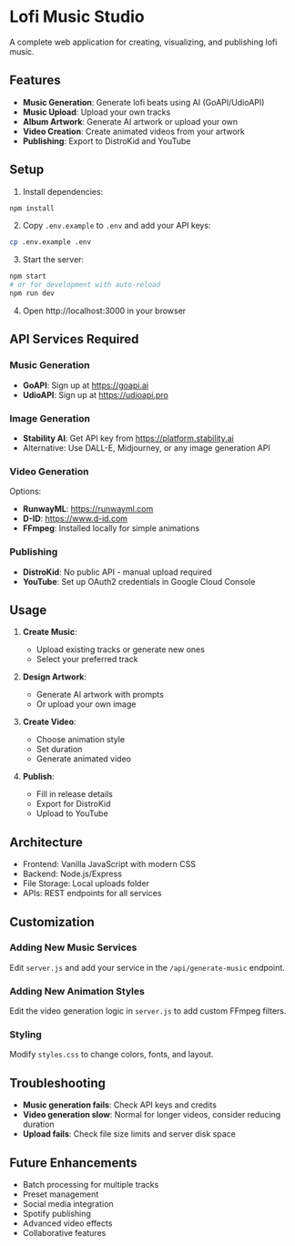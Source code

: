 # Lofi Music Studio

A complete web application for creating, visualizing, and publishing lofi music.

## Features

- **Music Generation**: Generate lofi beats using AI (GoAPI/UdioAPI)
- **Music Upload**: Upload your own tracks
- **Album Artwork**: Generate AI artwork or upload your own
- **Video Creation**: Create animated videos from your artwork
- **Publishing**: Export to DistroKid and YouTube

## Setup

1. Install dependencies:
```bash
npm install
```

2. Copy `.env.example` to `.env` and add your API keys:
```bash
cp .env.example .env
```

3. Start the server:
```bash
npm start
# or for development with auto-reload
npm run dev
```

4. Open http://localhost:3000 in your browser

## API Services Required

### Music Generation
- **GoAPI**: Sign up at https://goapi.ai
- **UdioAPI**: Sign up at https://udioapi.pro

### Image Generation
- **Stability AI**: Get API key from https://platform.stability.ai
- Alternative: Use DALL-E, Midjourney, or any image generation API

### Video Generation
Options:
- **RunwayML**: https://runwayml.com
- **D-ID**: https://www.d-id.com
- **FFmpeg**: Installed locally for simple animations

### Publishing
- **DistroKid**: No public API - manual upload required
- **YouTube**: Set up OAuth2 credentials in Google Cloud Console

## Usage

1. **Create Music**:
   - Upload existing tracks or generate new ones
   - Select your preferred track

2. **Design Artwork**:
   - Generate AI artwork with prompts
   - Or upload your own image

3. **Create Video**:
   - Choose animation style
   - Set duration
   - Generate animated video

4. **Publish**:
   - Fill in release details
   - Export for DistroKid
   - Upload to YouTube

## Architecture

- Frontend: Vanilla JavaScript with modern CSS
- Backend: Node.js/Express
- File Storage: Local uploads folder
- APIs: REST endpoints for all services

## Customization

### Adding New Music Services
Edit `server.js` and add your service in the `/api/generate-music` endpoint.

### Adding New Animation Styles
Edit the video generation logic in `server.js` to add custom FFmpeg filters.

### Styling
Modify `styles.css` to change colors, fonts, and layout.

## Troubleshooting

- **Music generation fails**: Check API keys and credits
- **Video generation slow**: Normal for longer videos, consider reducing duration
- **Upload fails**: Check file size limits and server disk space

## Future Enhancements

- Batch processing for multiple tracks
- Preset management
- Social media integration
- Spotify publishing
- Advanced video effects
- Collaborative features